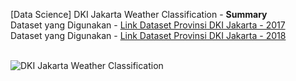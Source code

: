 [Data Science] DKI Jakarta Weather Classification - **Summary**<br>
Dataset yang Digunakan - <a href="https://data.jakarta.go.id/dataset/data-prakiraan-cuaca-wilayah-provinsi-dki-jakarta-tahun-2017">Link Dataset Provinsi DKI Jakarta - 2017</a><br>
Dataset yang Digunakan - <a href="https://data.jakarta.go.id/dataset/data-prakiraan-cuaca-wilayah-provinsi-dki-jakarta-tahun-2018">Link Dataset Provinsi DKI Jakarta - 2018</a><br><br>

![DKI Jakarta Weather Classification](https://github.com/raihankemmy/Data_Science_Project/assets/60603057/6f73c648-a86e-430f-acad-4904e8f1f5d9)
